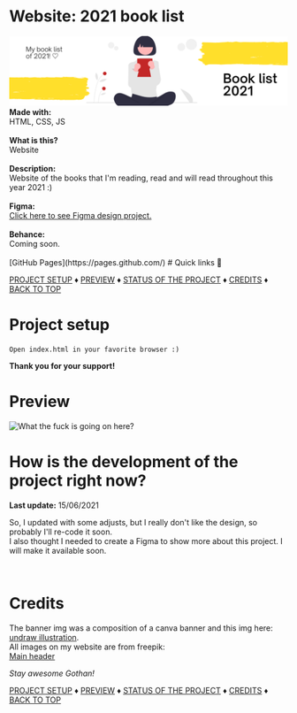 # Website: 2021 book list
<img src="banner.png" />
<b>Made with:</b><br/>
HTML, CSS, JS
<br/><br/>
<b>What is this?</b><br/>
Website
<br/><br/>
<b>Description:</b><br/>
Website of the books that I'm reading, read and will read throughout this year 2021 :)
<br/><br/>
<b>Figma:</b><br/>
<a href="https://www.figma.com/file/nkkhiIBSyeoYDbzSCq3Goq/Github-Booklist-2021?node-id=0%3A1" target="_blank">Click here to see Figma design project.</a>
<br/><br/>
<b>Behance:</b><br/>
Coming soon.
<br/><br/>
[GitHub Pages](https://pages.github.com/)
# Quick links &#128150;
  
[PROJECT SETUP](#Project-setup) &diams; [PREVIEW](#Preview) &diams; [STATUS OF THE PROJECT](#How-is-the-development-of-the-project-right-now) &diams; [CREDITS](#Credits) &diams; [BACK TO TOP](#Website-2021-book-list)


# Project setup
```
Open index.html in your favorite browser :)
```

<b>Thank you for your support!</b>

# Preview
<img src="overview.png" alt="What the fuck is going on here?" />


# How is the development of the project right now?
<b>Last update:</b> 15/06/2021

So, I updated with some adjusts, but I really don't like the design, so probably I'll re-code it soon.
<br>
I also thought I needed to create a Figma to show more about this project. I will make it available soon.

<br/>

# Credits

The banner img was a composition of a canva banner and this img here:
<a href="https://undraw.co/illustrations">undraw illustration</a>.
<br>
All images on my website are from freepik:
<br>
<a href="https://www.freepik.com/premium-photo/reading-book-education-learning-reading-concept_2801822.htm">Main header</a>

<i>Stay awesome Gothan!</i>
  
[PROJECT SETUP](#Project-setup) &diams; [PREVIEW](#Preview) &diams; [STATUS OF THE PROJECT](#How-is-the-development-of-the-project-right-now) &diams; [CREDITS](#Credits) &diams; [BACK TO TOP](#Website-2021-book-list)

